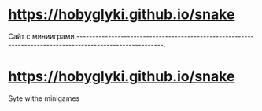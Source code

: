 # https://hobyglyki.github.io/snake
Сайт с минииграми
---------------------------------------------------------------------------------------------------------.
# https://hobyglyki.github.io/snake
Syte withe minigames
